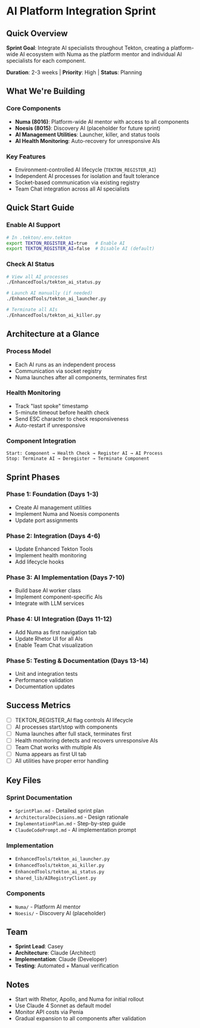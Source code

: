 # AI Platform Integration Sprint

## Quick Overview

**Sprint Goal**: Integrate AI specialists throughout Tekton, creating a platform-wide AI ecosystem with Numa as the platform mentor and individual AI specialists for each component.

**Duration**: 2-3 weeks | **Priority**: High | **Status**: Planning

## What We're Building

### Core Components
- **Numa (8016)**: Platform-wide AI mentor with access to all components
- **Noesis (8015)**: Discovery AI (placeholder for future sprint)
- **AI Management Utilities**: Launcher, killer, and status tools
- **AI Health Monitoring**: Auto-recovery for unresponsive AIs

### Key Features
- Environment-controlled AI lifecycle (`TEKTON_REGISTER_AI`)
- Independent AI processes for isolation and fault tolerance
- Socket-based communication via existing registry
- Team Chat integration across all AI specialists

## Quick Start Guide

### Enable AI Support
```bash
# In .tekton/.env.tekton
export TEKTON_REGISTER_AI=true   # Enable AI
export TEKTON_REGISTER_AI=false  # Disable AI (default)
```

### Check AI Status
```bash
# View all AI processes
./EnhancedTools/tekton_ai_status.py

# Launch AI manually (if needed)
./EnhancedTools/tekton_ai_launcher.py

# Terminate all AIs
./EnhancedTools/tekton_ai_killer.py
```

## Architecture at a Glance

### Process Model
- Each AI runs as an independent process
- Communication via socket registry
- Numa launches after all components, terminates first

### Health Monitoring
- Track "last spoke" timestamp
- 5-minute timeout before health check
- Send ESC character to check responsiveness
- Auto-restart if unresponsive

### Component Integration
```
Start: Component → Health Check → Register AI → AI Process
Stop: Terminate AI → Deregister → Terminate Component
```

## Sprint Phases

### Phase 1: Foundation (Days 1-3)
- Create AI management utilities
- Implement Numa and Noesis components
- Update port assignments

### Phase 2: Integration (Days 4-6)
- Update Enhanced Tekton Tools
- Implement health monitoring
- Add lifecycle hooks

### Phase 3: AI Implementation (Days 7-10)
- Build base AI worker class
- Implement component-specific AIs
- Integrate with LLM services

### Phase 4: UI Integration (Days 11-12)
- Add Numa as first navigation tab
- Update Rhetor UI for all AIs
- Enable Team Chat visualization

### Phase 5: Testing & Documentation (Days 13-14)
- Unit and integration tests
- Performance validation
- Documentation updates

## Success Metrics

- [ ] TEKTON_REGISTER_AI flag controls AI lifecycle
- [ ] AI processes start/stop with components
- [ ] Numa launches after full stack, terminates first
- [ ] Health monitoring detects and recovers unresponsive AIs
- [ ] Team Chat works with multiple AIs
- [ ] Numa appears as first UI tab
- [ ] All utilities have proper error handling

## Key Files

### Sprint Documentation
- `SprintPlan.md` - Detailed sprint plan
- `ArchitecturalDecisions.md` - Design rationale
- `ImplementationPlan.md` - Step-by-step guide
- `ClaudeCodePrompt.md` - AI implementation prompt

### Implementation
- `EnhancedTools/tekton_ai_launcher.py`
- `EnhancedTools/tekton_ai_killer.py`
- `EnhancedTools/tekton_ai_status.py`
- `shared_lib/AIRegistryClient.py`

### Components
- `Numa/` - Platform AI mentor
- `Noesis/` - Discovery AI (placeholder)

## Team

- **Sprint Lead**: Casey
- **Architecture**: Claude (Architect)
- **Implementation**: Claude (Developer)
- **Testing**: Automated + Manual verification

## Notes

- Start with Rhetor, Apollo, and Numa for initial rollout
- Use Claude 4 Sonnet as default model
- Monitor API costs via Penia
- Gradual expansion to all components after validation